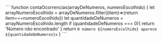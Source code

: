 ˋˋˋ
function contaOcorrencias(arrayDeNumeros, numeroEscolhido) {
 let arrayNumeroEscolhido = arrayDeNumeros.filter((item)=>{return item===numeroEscolhido})
  let quantidadeDeNumeros = arrayNumeroEscolhido.length
  if (quantidadeDeNumeros === 0){
    return 'Número não encontrado'
  }
  return `O número ${numeroEscolhido} aparece ${quantidadeDeNumeros}x`
}
ˋˋˋ